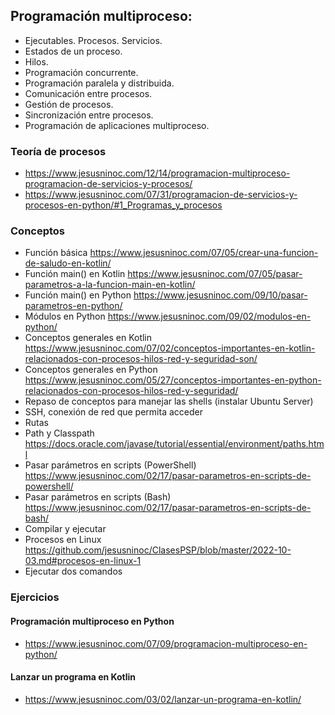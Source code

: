 ## Programación multiproceso:
 -	Ejecutables. Procesos. Servicios.
 -	Estados de un proceso.
 -	Hilos.
 -	Programación concurrente.
 -	Programación paralela y distribuida.
 -	Comunicación entre procesos.
 -	Gestión de procesos.
 -	Sincronización entre procesos.
 -	Programación de aplicaciones multiproceso.

### Teoría de procesos
* https://www.jesusninoc.com/12/14/programacion-multiproceso-programacion-de-servicios-y-procesos/
* https://www.jesusninoc.com/07/31/programacion-de-servicios-y-procesos-en-python/#1_Programas_y_procesos

### Conceptos
- Función básica https://www.jesusninoc.com/07/05/crear-una-funcion-de-saludo-en-kotlin/
- Función main() en Kotlin https://www.jesusninoc.com/07/05/pasar-parametros-a-la-funcion-main-en-kotlin/
- Función main() en Python https://www.jesusninoc.com/09/10/pasar-parametros-en-python/
- Módulos en Python https://www.jesusninoc.com/09/02/modulos-en-python/
- Conceptos generales en Kotlin https://www.jesusninoc.com/07/02/conceptos-importantes-en-kotlin-relacionados-con-procesos-hilos-red-y-seguridad-son/
- Conceptos generales en Python https://www.jesusninoc.com/05/27/conceptos-importantes-en-python-relacionados-con-procesos-hilos-red-y-seguridad/
- Repaso de conceptos para manejar las shells (instalar Ubuntu Server)
- SSH, conexión de red que permita acceder
- Rutas
- Path y Classpath https://docs.oracle.com/javase/tutorial/essential/environment/paths.html
- Pasar parámetros en scripts (PowerShell) https://www.jesusninoc.com/02/17/pasar-parametros-en-scripts-de-powershell/
- Pasar parámetros en scripts (Bash) https://www.jesusninoc.com/02/17/pasar-parametros-en-scripts-de-bash/
- Compilar y ejecutar
- Procesos en Linux https://github.com/jesusninoc/ClasesPSP/blob/master/2022-10-03.md#procesos-en-linux-1
- Ejecutar dos comandos

### Ejercicios
#### Programación multiproceso en Python
* https://www.jesusninoc.com/07/09/programacion-multiproceso-en-python/
#### Lanzar un programa en Kotlin
* https://www.jesusninoc.com/03/02/lanzar-un-programa-en-kotlin/
